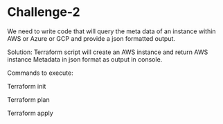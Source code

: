 # Challenge-2 
We need to write code that will query the meta data of an instance within AWS or Azure or GCP and provide a json formatted output. 

Solution: Terraform script will create an AWS instance and return AWS instance Metadata in json format as output in console.

Commands to execute:

Terraform init

Terraform plan

Terraform apply
